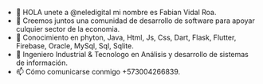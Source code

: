 - 👋 HOLA unete a  @neledigital  mi nombre es Fabian Vidal Roa.
- 👀 Creemos juntos una comunidad de desarrollo de software para apoyar culquier sector de la economia. 
- 🌱 Conocimiento en phyton, Java, Html, Js, Css, Dart, Flask, Flutter, Firebase, Oracle, MySql, Sql, Sqlite.
- 💞️ Ingeniero Industrial & Tecnologo en Análisis y desarrollo de sistemas de información.
- 📫 Cómo comunicarse conmigo +573004266839.

<!---
neledigital/neledigital is a ✨ special ✨ repository because its `README.md` (this file) appears on your GitHub profile.
You can click the Preview link to take a look at your changes.
--->
